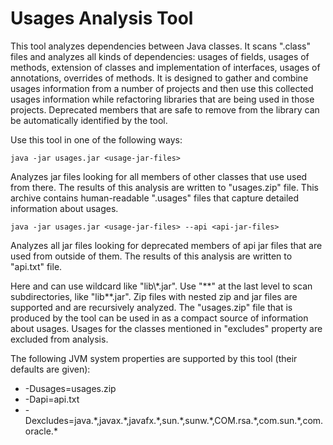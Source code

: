 Usages Analysis Tool
====================

This tool analyzes dependencies between Java classes.
It scans ".class" files and analyzes all kinds of dependencies: usages of fields, usages of methods, extension of classes 
and implementation of interfaces, usages of annotations, overrides of methods. It is designed to gather and combine usages 
information from a number of projects and then use this collected usages information while refactoring libraries that are 
being used in those projects. 
Deprecated members that are safe to remove from the library can be automatically identified by the tool. 

Use this tool in one of the following ways:

    java -jar usages.jar <usage-jar-files>

Analyzes jar files looking for all members of other classes that use used from there.
The results of this analysis are written to "usages.zip" file.
This archive contains human-readable ".usages" files that capture detailed information
about usages.

    java -jar usages.jar <usage-jar-files> --api <api-jar-files>

Analyzes all jar files looking for deprecated members of api jar files that are used from outside of them.
The results of this analysis are written to "api.txt" file.

Here <usage-jar-files> and <api-jar-files> can use wildcard like "lib\\\*.jar".
Use "\*\*" at the last level to scan subdirectories, like "lib\*\*.jar".
Zip files with nested zip and jar files are supported and are recursively analyzed.
The "usages.zip" file that is produced by the tool can be used in <usage-jar-files>
as a compact source of information about usages.
Usages for the classes mentioned in "excludes" property are excluded from analysis.

The following JVM system properties are supported by this tool (their defaults are given):

 * -Dusages=usages.zip
 * -Dapi=api.txt
 * -Dexcludes=java.\*,javax.\*,javafx.\*,sun.\*,sunw.\*,COM.rsa.\*,com.sun.\*,com.oracle.\*
